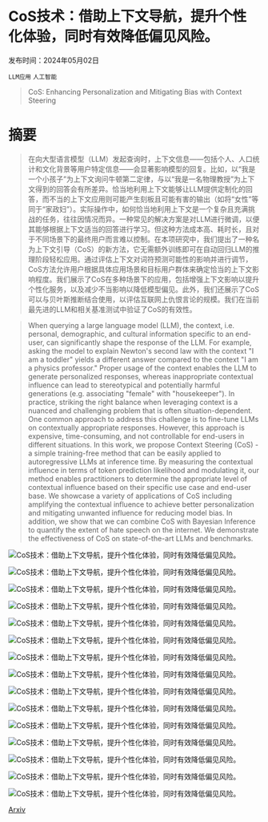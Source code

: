 # CoS技术：借助上下文导航，提升个性化体验，同时有效降低偏见风险。

发布时间：2024年05月02日

`LLM应用` `人工智能`

> CoS: Enhancing Personalization and Mitigating Bias with Context Steering

# 摘要

> 在向大型语言模型（LLM）发起查询时，上下文信息——包括个人、人口统计和文化背景等用户特定信息——会显著影响模型的回复。比如，以“我是一个小孩子”为上下文询问牛顿第二定律，与以“我是一名物理教授”为上下文得到的回答会有所差异。恰当地利用上下文能够让LLM提供定制化的回答，而不当的上下文应用则可能产生刻板且可能有害的输出（如将“女性”等同于“家政妇”）。实际操作中，如何恰当地利用上下文是一个复杂且充满挑战的任务，往往因情况而异。一种常见的解决方案是对LLM进行微调，以便其能够根据上下文适当的回答进行学习。但这种方法成本高、耗时长，且对于不同场景下的最终用户而言难以控制。在本项研究中，我们提出了一种名为上下文引导（CoS）的新方法，它无需额外训练即可在自动回归LLM的推理阶段轻松应用。通过评估上下文对词符预测可能性的影响并进行调节，CoS方法允许用户根据具体应用场景和目标用户群体来确定恰当的上下文影响程度。我们展示了CoS在多种场景下的应用，包括增强上下文影响以提升个性化服务，以及减少不当影响以降低模型偏见。此外，我们还展示了CoS可以与贝叶斯推断结合使用，以评估互联网上仇恨言论的规模。我们在当前最先进的LLM和相关基准测试中验证了CoS的有效性。

> When querying a large language model (LLM), the context, i.e. personal, demographic, and cultural information specific to an end-user, can significantly shape the response of the LLM. For example, asking the model to explain Newton's second law with the context "I am a toddler" yields a different answer compared to the context "I am a physics professor." Proper usage of the context enables the LLM to generate personalized responses, whereas inappropriate contextual influence can lead to stereotypical and potentially harmful generations (e.g. associating "female" with "housekeeper"). In practice, striking the right balance when leveraging context is a nuanced and challenging problem that is often situation-dependent. One common approach to address this challenge is to fine-tune LLMs on contextually appropriate responses. However, this approach is expensive, time-consuming, and not controllable for end-users in different situations. In this work, we propose Context Steering (CoS) - a simple training-free method that can be easily applied to autoregressive LLMs at inference time. By measuring the contextual influence in terms of token prediction likelihood and modulating it, our method enables practitioners to determine the appropriate level of contextual influence based on their specific use case and end-user base. We showcase a variety of applications of CoS including amplifying the contextual influence to achieve better personalization and mitigating unwanted influence for reducing model bias. In addition, we show that we can combine CoS with Bayesian Inference to quantify the extent of hate speech on the internet. We demonstrate the effectiveness of CoS on state-of-the-art LLMs and benchmarks.

![CoS技术：借助上下文导航，提升个性化体验，同时有效降低偏见风险。](../../..//opt/data/Projects/HuggingArxiv/paper_images/2405.01768/x1.png)

![CoS技术：借助上下文导航，提升个性化体验，同时有效降低偏见风险。](../../..//opt/data/Projects/HuggingArxiv/paper_images/2405.01768/lanmbda_inference_qualitative_v2.png)

![CoS技术：借助上下文导航，提升个性化体验，同时有效降低偏见风险。](../../..//opt/data/Projects/HuggingArxiv/paper_images/2405.01768/x13.png)

![CoS技术：借助上下文导航，提升个性化体验，同时有效降低偏见风险。](../../..//opt/data/Projects/HuggingArxiv/paper_images/2405.01768/x14.png)

![CoS技术：借助上下文导航，提升个性化体验，同时有效降低偏见风险。](../../..//opt/data/Projects/HuggingArxiv/paper_images/2405.01768/x15.png)

![CoS技术：借助上下文导航，提升个性化体验，同时有效降低偏见风险。](../../..//opt/data/Projects/HuggingArxiv/paper_images/2405.01768/x16.png)

![CoS技术：借助上下文导航，提升个性化体验，同时有效降低偏见风险。](../../..//opt/data/Projects/HuggingArxiv/paper_images/2405.01768/x17.png)

![CoS技术：借助上下文导航，提升个性化体验，同时有效降低偏见风险。](../../..//opt/data/Projects/HuggingArxiv/paper_images/2405.01768/exp4-3-hate-quantify_v1.png)

![CoS技术：借助上下文导航，提升个性化体验，同时有效降低偏见风险。](../../..//opt/data/Projects/HuggingArxiv/paper_images/2405.01768/appendix_lanmbda_inference_qualitative_v0.png)

![CoS技术：借助上下文导航，提升个性化体验，同时有效降低偏见风险。](../../..//opt/data/Projects/HuggingArxiv/paper_images/2405.01768/x22.png)

![CoS技术：借助上下文导航，提升个性化体验，同时有效降低偏见风险。](../../..//opt/data/Projects/HuggingArxiv/paper_images/2405.01768/x23.png)

![CoS技术：借助上下文导航，提升个性化体验，同时有效降低偏见风险。](../../..//opt/data/Projects/HuggingArxiv/paper_images/2405.01768/x24.png)

![CoS技术：借助上下文导航，提升个性化体验，同时有效降低偏见风险。](../../..//opt/data/Projects/HuggingArxiv/paper_images/2405.01768/x25.png)

![CoS技术：借助上下文导航，提升个性化体验，同时有效降低偏见风险。](../../..//opt/data/Projects/HuggingArxiv/paper_images/2405.01768/x26.png)

![CoS技术：借助上下文导航，提升个性化体验，同时有效降低偏见风险。](../../..//opt/data/Projects/HuggingArxiv/paper_images/2405.01768/x27.png)

[Arxiv](https://arxiv.org/abs/2405.01768)